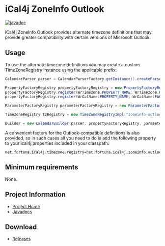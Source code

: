 # iCal4j ZoneInfo Outlook

[![javadoc](https://javadoc.io/badge2/org.mnode.ical4j/ical4j-zoneinfo-outlook/javadoc.svg)](https://javadoc.io/doc/org.mnode.ical4j/ical4j-zoneinfo-outlook)

iCal4j ZoneInfo Outlook provides alternate timezone definitions that may provide greater compatibility with certain versions of Microsoft Outlook.

## Usage

To use the alternate timezone definitions you may create a custom TimeZoneRegistry instance using the applicable prefix:

```java
CalendarParser parser = CalendarParserFactory.getInstance().createParser();

PropertyFactoryRegistry propertyFactoryRegistry = new PropertyFactoryRegistry();
propertyFactoryRegistry.register(WrTimezone.PROPERTY_NAME, WrTimezone.FACTORY);
propertyFactoryRegistry.register(WrCalName.PROPERTY_NAME, WrCalName.FACTORY);

ParameterFactoryRegistry parameterFactoryRegistry = new ParameterFactoryRegistry();

TimeZoneRegistry tzRegistry = new TimeZoneRegistryImpl("zoneinfo-outlook/");

builder = new CalendarBuilder(parser, propertyFactoryRegistry, parameterFactoryRegistry, tzRegistry);
```

A convenient factory for the Outlook-compatible definitions is also provided, so in such cases all you need to do is add the following property to your ical4j.properties included in your classpath:

```properties
net.fortuna.ical4j.timezone.registry=net.fortuna.ical4j.zoneinfo.outlook.OutlookTimeZoneRegistryFactory
```

## Minimum requirements

None.

## Project Information

* [Project Home](http://github.com/ical4j/ical4j-zoneinfo-outlook/)
* [Javadocs](http://ical4j.github.io/docs/ical4j-zoneinfo-outlook/api/)

## Download

* [Releases](https://bintray.com/ical4j/maven/ical4j-zoneinfo-outlook)
